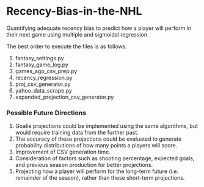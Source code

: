 # Recency-Bias-in-the-NHL
Quantifying adequate recency bias to predict how a player will perform in their next game using multiple and sigmoidal regression.

The best order to execute the files is as follows:
1. fantasy_settings.py
2. fantasy_game_log.py
3. games_ago_csv_prep.py
4. recency_regression.py
5. proj_csv_generator.py
6. yahoo_data_scrape.py
7. expanded_projection_csv_generator.py

### Possible Future Directions
1. Goalie projections could be implemented using the same algorithms, but would require training data from the further past.
2. The accuracy of these projections could be evaluated to generate probability distributions of how many points a players will score.
3. Improvement of CSV generation time.
4. Consideration of factors such as shooting percentage, expected goals, and previous season production for better projections.
5. Projecting how a player will perform for the long-term future (i.e. remainder of the season), rather than these short-term projections.
